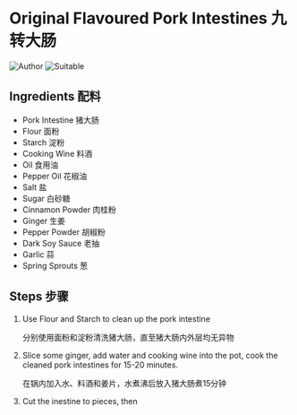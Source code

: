 # Original Flavoured Pork Intestines 九转大肠

![Author](https://img.shields.io/badge/Author-wwdpm__b1owcar-blueviolet)
![Suitable](https://img.shields.io/badge/Suitable%20For-4--6%20People-brightgreen)

## Ingredients 配料

- Pork Intestine 猪大肠
- Flour 面粉
- Starch 淀粉
- Cooking Wine 料酒
- Oil 食用油
- Pepper Oil 花椒油
- Salt 盐
- Sugar 白砂糖
- Cinnamon Powder 肉桂粉
- Ginger 生姜
- Pepper Powder 胡椒粉
- Dark Soy Sauce 老抽
- Garlic 蒜
- Spring Sprouts 葱

## Steps 步骤

1. Use Flour and Starch to clean up the pork intestine
    
    分别使用面粉和淀粉清洗猪大肠，直至猪大肠内外层均无异物

2. Slice some ginger, add water and cooking wine into the pot, cook the cleaned pork intestines for 15-20 minutes.

    在锅内加入水、料酒和姜片，水煮沸后放入猪大肠煮15分钟

3. Cut the inestine to pieces, then